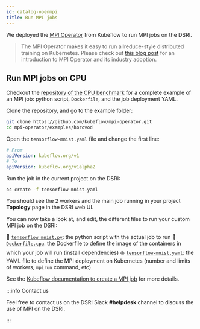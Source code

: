 ```yaml
---
id: catalog-openmpi
title: Run MPI jobs
---
```


We deployed the [MPI Operator](https://github.com/kubeflow/mpi-operator) from Kubeflow to run MPI jobs on the DSRI.

> The MPI Operator makes it easy to run allreduce-style distributed training on Kubernetes. Please check out [this blog post](https://medium.com/kubeflow/introduction-to-kubeflow-mpi-operator-and-industry-adoption-296d5f2e6edc) for an introduction to MPI Operator and its industry adoption.

## Run MPI jobs on CPU

Checkout the [repository of the CPU benchmark](https://github.com/kubeflow/mpi-operator/tree/master/examples/horovod) for a complete example of an MPI job: python script, `Dockerfile`, and the job deployment YAML.

Clone the repository, and go to the example folder:

```bash
git clone https://github.com/kubeflow/mpi-operator.git
cd mpi-operator/examples/horovod
```

Open the `tensorflow-mnist.yaml` file and change the first line:

```yaml
# From
apiVersion: kubeflow.org/v1
# To
apiVersion: kubeflow.org/v1alpha2
```

Run the job in the current project on the DSRI:

```bash
oc create -f tensorflow-mnist.yaml
```

You should see the 2 workers and the main job running in your project **Topology** page in the DSRI web UI.

You can now take a look at, and edit, the different files to run your custom MPI job on the DSRI:

🐍 [`tensorflow_mnist.py`](https://github.com/kubeflow/mpi-operator/blob/master/examples/horovod/tensorflow_mnist.py): the python script with the actual job to run
🐳 [`Dockerfile.cpu`](https://github.com/kubeflow/mpi-operator/blob/master/examples/horovod/Dockerfile.cpu): the Dockerfile to define the image of the containers in which your job will run (install dependencies)
⛵️ [`tensorflow-mnist.yaml`](https://github.com/kubeflow/mpi-operator/blob/master/examples/horovod/tensorflow-mnist.yaml): the YAML file to define the MPI deployment on Kubernetes (number and limits of workers, `mpirun` command, etc)

See the [Kubeflow documentation to create a MPI job](https://www.kubeflow.org/docs/components/training/mpi/#creating-an-mpi-job) for more details.

:::info Contact us

Feel free to contact us on  the DSRI Slack **#helpdesk** channel to discuss the use of MPI on the DSRI.

:::